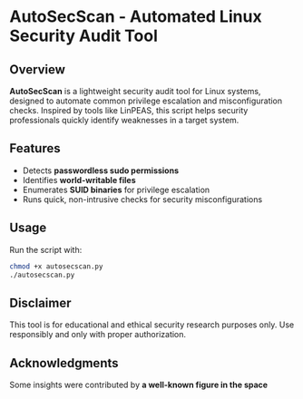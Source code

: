 # AutoSecScan - Automated Linux Security Audit Tool

## Overview
**AutoSecScan** is a lightweight security audit tool for Linux systems, designed to automate common privilege escalation and misconfiguration checks. Inspired by tools like LinPEAS, this script helps security professionals quickly identify weaknesses in a target system.

## Features
- Detects **passwordless sudo permissions**
- Identifies **world-writable files**
- Enumerates **SUID binaries** for privilege escalation
- Runs quick, non-intrusive checks for security misconfigurations

## Usage
Run the script with:
```bash
chmod +x autosecscan.py
./autosecscan.py
```

## Disclaimer
This tool is for educational and ethical security research purposes only. Use responsibly and only with proper authorization.

## Acknowledgments
Some insights were contributed by **a well-known figure in the space**
